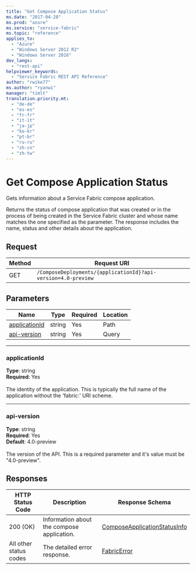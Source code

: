 ```yaml
---
title: "Get Compose Application Status"
ms.date: "2017-04-28"
ms.prod: "azure"
ms.service: "service-fabric"
ms.topic: "reference"
applies_to: 
  - "Azure"
  - "Windows Server 2012 R2"
  - "Windows Server 2016"
dev_langs: 
  - "rest-api"
helpviewer_keywords: 
  - "Service Fabric REST API Reference"
author: "rwike77"
ms.author: "ryanwi"
manager: "timlt"
translation.priority.mt: 
  - "de-de"
  - "es-es"
  - "fr-fr"
  - "it-it"
  - "ja-jp"
  - "ko-kr"
  - "pt-br"
  - "ru-ru"
  - "zh-cn"
  - "zh-tw"
---
```

# Get Compose Application Status
Gets information about a Service Fabric compose application.

Returns the status of compose application that was created or in the process of being created in the Service Fabric cluster and whose name matches the one specified as the parameter. The response includes the name, status and other details about the application.

## Request
| Method | Request URI |
| ------ | ----------- |
| GET | `/ComposeDeployments/{applicationId}?api-version=4.0-preview` |


## Parameters
| Name | Type | Required | Location |
| --- | --- | --- | --- |
| [applicationId](#applicationid) | string | Yes | Path |
| [api-version](#api-version) | string | Yes | Query |

____
### applicationId
__Type__: string <br/>
__Required__: Yes<br/>
<br/>
The identity of the application. This is typically the full name of the application without the 'fabric:' URI scheme.

____
### api-version
__Type__: string <br/>
__Required__: Yes<br/>
__Default__: 4.0-preview <br/>
<br/>
The version of the API. This is a required parameter and it's value must be "4.0-preview".

## Responses

| HTTP Status Code | Description | Response Schema |
| --- | --- | --- |
| 200 (OK) | Information about the compose application.<br/> | [ComposeApplicationStatusInfo](sfclient-model-composeapplicationstatusinfo.md) |
| All other status codes | The detailed error response.<br/> | [FabricError](sfclient-model-fabricerror.md) |
